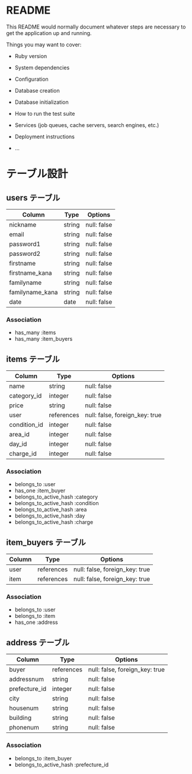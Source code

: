 # README

This README would normally document whatever steps are necessary to get the
application up and running.

Things you may want to cover:

* Ruby version

* System dependencies

* Configuration

* Database creation

* Database initialization

* How to run the test suite

* Services (job queues, cache servers, search engines, etc.)

* Deployment instructions

* ...

# テーブル設計

## users テーブル

| Column          | Type   | Options     |
| --------------- | ------ | ----------- |
| nickname        | string | null: false |
| email           | string | null: false |
| password1       | string | null: false |
| password2       | string | null: false |
| firstname       | string | null: false |
| firstname_kana  | string | null: false |
| familyname      | string | null: false |
| familyname_kana | string | null: false |
| date            | date   | null: false |

### Association

- has_many :items
- has_many :item_buyers


## items テーブル

| Column       | Type       | Options                        |
| ------------ | ---------- | ------------------------------ |
| name         | string     | null: false                    |
| category_id  | integer    | null: false                    |
| price        | string     | null: false                    |
| user         | references | null: false, foreign_key: true |
| condition_id | integer    | null: false                    |
| area_id      | integer    | null: false                    |
| day_id       | integer    | null: false                    |
| charge_id    | integer    | null: false                    |

### Association

- belongs_to :user
- has_one :item_buyer
- belongs_to_active_hash :category
- belongs_to_active_hash :condition
- belongs_to_active_hash :area
- belongs_to_active_hash :day
- belongs_to_active_hash :charge



## item_buyers テーブル

| Column | Type       | Options                        |
| ------ | ---------- | ------------------------------ |
| user   | references | null: false, foreign_key: true |
| item   | references | null: false, foreign_key: true |

### Association

- belongs_to :user
- belongs_to :item
- has_one :address

## address テーブル

| Column        | Type       | Options                        |
| ----------    | ---------- | ------------------------------ |
| buyer         | references | null: false, foreign_key: true |
| addressnum    | string     | null: false                    |
| prefecture_id | integer    | null: false                   |
| city          | string     | null: false                    |
| housenum      | string     | null: false                    |
| building      | string     | null: false                    |
| phonenum      | string     | null: false                    |

### Association

- belongs_to :item_buyer
- belongs_to_active_hash :prefecture_id 

